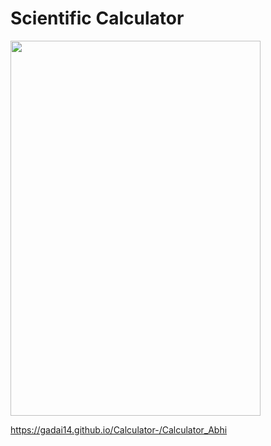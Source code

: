 # Scientific Calculator
<img src="https://github.com/Gadai14/Calculator-/assets/121002242/b943c862-e67d-49f8-8b8a-b86fd9aa1c1d" height="600" width="400">

https://gadai14.github.io/Calculator-/Calculator_Abhi
